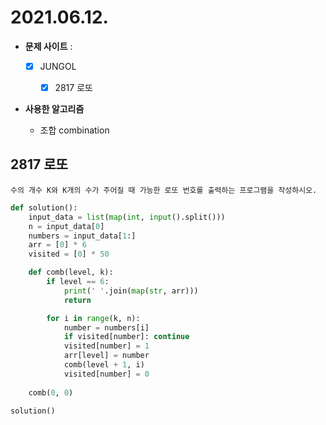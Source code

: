 # 2021.06.12.

- **문제 사이트** : 
  - [x] JUNGOL
    - [x] 2817 로또


- **사용한 알고리즘**
  
  - 조합 combination
  
  

## 2817 로또

```
수의 개수 K와 K개의 수가 주어질 때 가능한 로또 번호를 출력하는 프로그램을 작성하시오.
```

```python
def solution():
    input_data = list(map(int, input().split()))
    n = input_data[0]
    numbers = input_data[1:]
    arr = [0] * 6
    visited = [0] * 50

    def comb(level, k):
        if level == 6:
            print(' '.join(map(str, arr)))
            return

        for i in range(k, n):
            number = numbers[i]
            if visited[number]: continue
            visited[number] = 1
            arr[level] = number
            comb(level + 1, i)
            visited[number] = 0
            
    comb(0, 0)

solution()
```


